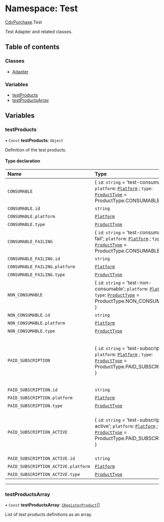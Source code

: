 # Namespace: Test

[CdvPurchase](CdvPurchase.md).Test

Test Adapter and related classes.

## Table of contents

### Classes

- [Adapter](../classes/CdvPurchase.Test.Adapter.md)

### Variables

- [testProducts](CdvPurchase.Test.md#testproducts)
- [testProductsArray](CdvPurchase.Test.md#testproductsarray)

## Variables

### testProducts

• `Const` **testProducts**: `Object`

Definition of the test products.

#### Type declaration

| Name | Type | Description |
| :------ | :------ | :------ |
| `CONSUMABLE` | \{ `id`: `string` = 'test-consumable'; `platform`: [`Platform`](../enums/CdvPurchase.Platform.md) ; `type`: [`ProductType`](../enums/CdvPurchase.ProductType.md) = ProductType.CONSUMABLE } | A valid consumable product. - id: "test-consumable" - type: ProductType.CONSUMABLE |
| `CONSUMABLE.id` | `string` | - |
| `CONSUMABLE.platform` | [`Platform`](../enums/CdvPurchase.Platform.md) | - |
| `CONSUMABLE.type` | [`ProductType`](../enums/CdvPurchase.ProductType.md) | - |
| `CONSUMABLE_FAILING` | \{ `id`: `string` = 'test-consumable-fail'; `platform`: [`Platform`](../enums/CdvPurchase.Platform.md) ; `type`: [`ProductType`](../enums/CdvPurchase.ProductType.md) = ProductType.CONSUMABLE } | A consumable product for which the purchase will always fail. - id: "test-consumable-fail" - type: ProductType.CONSUMABLE |
| `CONSUMABLE_FAILING.id` | `string` | - |
| `CONSUMABLE_FAILING.platform` | [`Platform`](../enums/CdvPurchase.Platform.md) | - |
| `CONSUMABLE_FAILING.type` | [`ProductType`](../enums/CdvPurchase.ProductType.md) | - |
| `NON_CONSUMABLE` | \{ `id`: `string` = 'test-non-consumable'; `platform`: [`Platform`](../enums/CdvPurchase.Platform.md) ; `type`: [`ProductType`](../enums/CdvPurchase.ProductType.md) = ProductType.NON\_CONSUMABLE } | A valid non-consumable product. - id: "test-non-consumable" - type: ProductType.NON_CONSUMABLE |
| `NON_CONSUMABLE.id` | `string` | - |
| `NON_CONSUMABLE.platform` | [`Platform`](../enums/CdvPurchase.Platform.md) | - |
| `NON_CONSUMABLE.type` | [`ProductType`](../enums/CdvPurchase.ProductType.md) | - |
| `PAID_SUBSCRIPTION` | \{ `id`: `string` = 'test-subscription'; `platform`: [`Platform`](../enums/CdvPurchase.Platform.md) ; `type`: [`ProductType`](../enums/CdvPurchase.ProductType.md) = ProductType.PAID\_SUBSCRIPTION } | A paid-subscription that auto-renews for the duration of the session. This subscription has a free trial period, that renews every week, 3 times. It then costs $4.99 per month. - id: "test-subscription" - type: ProductType.PAID_SUBSCRIPTION |
| `PAID_SUBSCRIPTION.id` | `string` | - |
| `PAID_SUBSCRIPTION.platform` | [`Platform`](../enums/CdvPurchase.Platform.md) | - |
| `PAID_SUBSCRIPTION.type` | [`ProductType`](../enums/CdvPurchase.ProductType.md) | - |
| `PAID_SUBSCRIPTION_ACTIVE` | \{ `id`: `string` = 'test-subscription-active'; `platform`: [`Platform`](../enums/CdvPurchase.Platform.md) ; `type`: [`ProductType`](../enums/CdvPurchase.ProductType.md) = ProductType.PAID\_SUBSCRIPTION } | A paid-subscription that is already active when the app starts. It behaves as if the user subscribed on a different device. It will renew forever. - id: "test-subscription-active" - type: ProductType.PAID_SUBSCRIPTION |
| `PAID_SUBSCRIPTION_ACTIVE.id` | `string` | - |
| `PAID_SUBSCRIPTION_ACTIVE.platform` | [`Platform`](../enums/CdvPurchase.Platform.md) | - |
| `PAID_SUBSCRIPTION_ACTIVE.type` | [`ProductType`](../enums/CdvPurchase.ProductType.md) | - |

___

### testProductsArray

• `Const` **testProductsArray**: [`IRegisterProduct`](../interfaces/CdvPurchase.IRegisterProduct.md)[]

List of test products definitions as an array.
